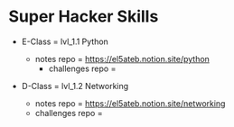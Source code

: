 # Super Hacker Skills

- E-Class = lvl_1.1 Python
  - notes repo = <https://el5ateb.notion.site/python>
    - challenges repo =

- D-Class = lvl_1.2 Networking
  - notes repo = <https://el5ateb.notion.site/networking>
  - challenges repo =
